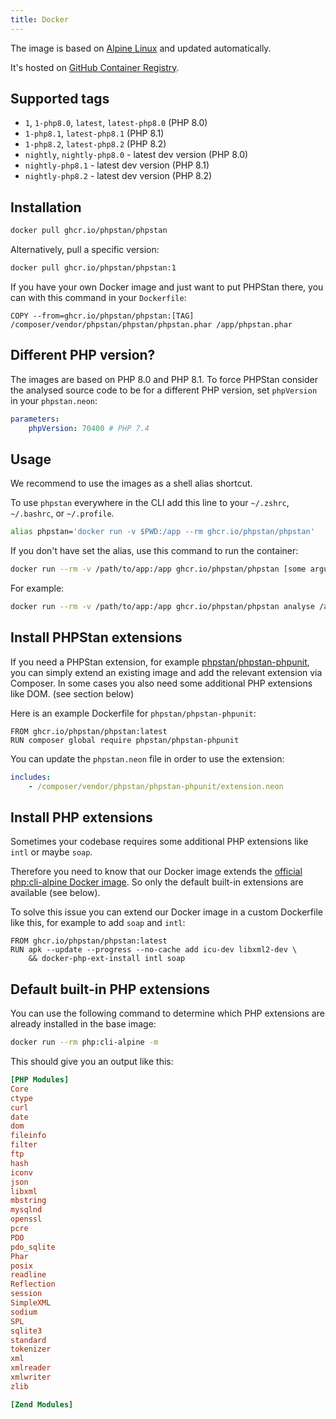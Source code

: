 ```yaml
---
title: Docker
---
```


The image is based on [Alpine Linux](https://alpinelinux.org/) and updated automatically.

It's hosted on [GitHub Container Registry](https://github.com/phpstan/phpstan/pkgs/container/phpstan).

## Supported tags

- `1`, `1-php8.0`, `latest`, `latest-php8.0` (PHP 8.0)
- `1-php8.1`, `latest-php8.1` (PHP 8.1)
- `1-php8.2`, `latest-php8.2` (PHP 8.2)
- `nightly`, `nightly-php8.0` - latest dev version (PHP 8.0)
- `nightly-php8.1` - latest dev version (PHP 8.1)
- `nightly-php8.2` - latest dev version (PHP 8.2)

## Installation

```bash
docker pull ghcr.io/phpstan/phpstan
```

Alternatively, pull a specific version:

```bash
docker pull ghcr.io/phpstan/phpstan:1
```

If you have your own Docker image and just want to put PHPStan there, you can with this command in your `Dockerfile`:

```docker
COPY --from=ghcr.io/phpstan/phpstan:[TAG] /composer/vendor/phpstan/phpstan/phpstan.phar /app/phpstan.phar
```

## Different PHP version?

The images are based on PHP 8.0 and PHP 8.1. To force PHPStan consider the analysed source code to be for a different PHP version, set `phpVersion` in your `phpstan.neon`:

```yaml
parameters:
    phpVersion: 70400 # PHP 7.4
```

## Usage

We recommend to use the images as a shell alias shortcut.

To use `phpstan` everywhere  in the CLI add this line to your `~/.zshrc`, `~/.bashrc`, or `~/.profile`.

```bash
alias phpstan='docker run -v $PWD:/app --rm ghcr.io/phpstan/phpstan'
```

If you don't have set the alias, use this command to run the container:

```bash
docker run --rm -v /path/to/app:/app ghcr.io/phpstan/phpstan [some arguments for PHPStan]
```

For example:

```bash
docker run --rm -v /path/to/app:/app ghcr.io/phpstan/phpstan analyse /app/src
```

## Install PHPStan extensions

If you need a PHPStan extension, for example [phpstan/phpstan-phpunit](https://github.com/phpstan/phpstan-phpunit), you can simply
extend an existing image and add the relevant extension via Composer.
In some cases you also need some additional PHP extensions like DOM. (see section below)

Here is an example Dockerfile for `phpstan/phpstan-phpunit`:

```docker
FROM ghcr.io/phpstan/phpstan:latest
RUN composer global require phpstan/phpstan-phpunit
```

You can update the `phpstan.neon` file in order to use the extension:

```yaml
includes:
	- /composer/vendor/phpstan/phpstan-phpunit/extension.neon
```

## Install PHP extensions

Sometimes your codebase requires some additional PHP extensions like `intl` or maybe `soap`.

Therefore you need to know that our Docker image extends the [official php:cli-alpine Docker image](https://hub.docker.com/_/php).
So only the default built-in extensions are available (see below).

To solve this issue you can extend our Docker image in a custom Dockerfile like this, for example to add `soap` and `intl`:

```docker
FROM ghcr.io/phpstan/phpstan:latest
RUN apk --update --progress --no-cache add icu-dev libxml2-dev \
	&& docker-php-ext-install intl soap
```

## Default built-in PHP extensions

You can use the following command to determine which PHP extensions are already installed in the base image:

```bash
docker run --rm php:cli-alpine -m
```

This should give you an output like this:

```ini
[PHP Modules]
Core
ctype
curl
date
dom
fileinfo
filter
ftp
hash
iconv
json
libxml
mbstring
mysqlnd
openssl
pcre
PDO
pdo_sqlite
Phar
posix
readline
Reflection
session
SimpleXML
sodium
SPL
sqlite3
standard
tokenizer
xml
xmlreader
xmlwriter
zlib

[Zend Modules]
```
